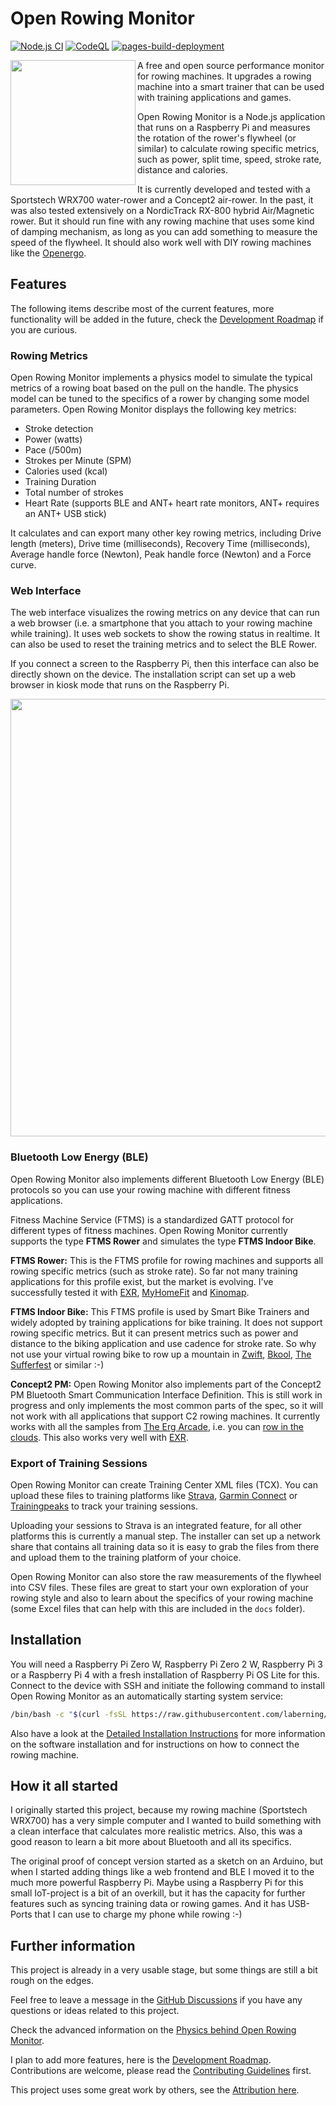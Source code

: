 # Open Rowing Monitor

[![Node.js CI](https://github.com/laberning/openrowingmonitor/actions/workflows/node.js.yml/badge.svg)](https://github.com/laberning/openrowingmonitor/actions/workflows/node.js.yml)
[![CodeQL](https://github.com/laberning/openrowingmonitor/actions/workflows/codeql-analysis.yml/badge.svg)](https://github.com/laberning/openrowingmonitor/actions/workflows/codeql-analysis.yml)
[![pages-build-deployment](https://github.com/laberning/openrowingmonitor/actions/workflows/pages/pages-build-deployment/badge.svg)](https://github.com/laberning/openrowingmonitor/actions/workflows/pages/pages-build-deployment)

<!-- markdownlint-disable-next-line no-inline-html -->
<img width="200" height="200" align="left" src="img/openrowingmonitor_icon.png" class="dropcap">

A free and open source performance monitor for rowing machines. It upgrades a rowing machine into a smart trainer that can be used with training applications and games.

Open Rowing Monitor is a Node.js application that runs on a Raspberry Pi and measures the rotation of the rower's flywheel (or similar) to calculate rowing specific metrics, such as power, split time, speed, stroke rate, distance and calories.

It is currently developed and tested with a Sportstech WRX700 water-rower and a Concept2 air-rower. In the past, it was also tested extensively on a NordicTrack RX-800 hybrid Air/Magnetic rower. But it should run fine with any rowing machine that uses some kind of damping mechanism, as long as you can add something to measure the speed of the flywheel.
It should also work well with DIY rowing machines like the [Openergo](https://openergo.webs.com).

## Features

The following items describe most of the current features, more functionality will be added in the future, check the [Development Roadmap](backlog.md) if you are curious.

### Rowing Metrics

Open Rowing Monitor implements a physics model to simulate the typical metrics of a rowing boat based on the pull on the handle. The physics model can be tuned to the specifics of a rower by changing some model parameters. Open Rowing Monitor displays the following key metrics:

* Stroke detection
* Power (watts)
* Pace (/500m)
* Strokes per Minute (SPM)
* Calories used (kcal)
* Training Duration
* Total number of strokes
* Heart Rate (supports BLE and ANT+ heart rate monitors, ANT+ requires an ANT+ USB stick)

It calculates and can export many other key rowing metrics, including Drive length (meters), Drive time (milliseconds), Recovery Time (milliseconds), Average handle force (Newton), Peak handle force (Newton) and a Force curve.

### Web Interface

The web interface visualizes the rowing metrics on any device that can run a web browser (i.e. a smartphone that you attach to your rowing machine while training). It uses web sockets to show the rowing status in realtime. It can also be used to reset the training metrics and to select the BLE Rower.

If you connect a screen to the Raspberry Pi, then this interface can also be directly shown on the device. The installation script can set up a web browser in kiosk mode that runs on the Raspberry Pi.

<!-- markdownlint-disable-next-line no-inline-html -->
<img src="img/openrowingmonitor_frontend.png" width="700"><br clear="left">

### Bluetooth Low Energy (BLE)

Open Rowing Monitor also implements different Bluetooth Low Energy (BLE) protocols so you can use your rowing machine with different fitness applications.

Fitness Machine Service (FTMS) is a standardized GATT protocol for different types of fitness machines. Open Rowing Monitor currently supports the type **FTMS Rower** and simulates the type **FTMS Indoor Bike**.

**FTMS Rower:** This is the FTMS profile for rowing machines and supports all rowing specific metrics (such as stroke rate). So far not many training applications for this profile exist, but the market is evolving. I've successfully tested it with [EXR](https://www.exrgame.com), [MyHomeFit](https://myhomefit.de) and [Kinomap](https://www.kinomap.com).

**FTMS Indoor Bike:** This FTMS profile is used by Smart Bike Trainers and widely adopted by training applications for bike training. It does not support rowing specific metrics. But it can present metrics such as power and distance to the biking application and use cadence for stroke rate. So why not use your virtual rowing bike to row up a mountain in [Zwift](https://www.zwift.com), [Bkool](https://www.bkool.com), [The Sufferfest](https://thesufferfest.com) or similar :-)

**Concept2 PM:** Open Rowing Monitor also implements part of the Concept2 PM Bluetooth Smart Communication Interface Definition. This is still work in progress and only implements the most common parts of the spec, so it will not work with all applications that support C2 rowing machines. It currently works with all the samples from [The Erg Arcade](https://ergarcade.com), i.e. you can [row in the clouds](https://ergarcade.github.io/mrdoob-clouds/). This also works very well with [EXR](https://www.exrgame.com).

### Export of Training Sessions

Open Rowing Monitor can create Training Center XML files (TCX). You can upload these files to training platforms like [Strava](https://www.strava.com), [Garmin Connect](https://connect.garmin.com) or [Trainingpeaks](https://trainingpeaks.com) to track your training sessions.

Uploading your sessions to Strava is an integrated feature, for all other platforms this is currently a manual step. The installer can set up a network share that contains all training data so it is easy to grab the files from there and upload them to the training platform of your choice.

Open Rowing Monitor can also store the raw measurements of the flywheel into CSV files. These files are great to start your own exploration of your rowing style and also to learn about the specifics of your rowing machine (some Excel files that can help with this are included in the `docs` folder).

## Installation

You will need a Raspberry Pi Zero W, Raspberry Pi Zero 2 W, Raspberry Pi 3 or a Raspberry Pi 4 with a fresh installation of Raspberry Pi OS Lite for this. Connect to the device with SSH and initiate the following command to install Open Rowing Monitor as an automatically starting system service:

```zsh
/bin/bash -c "$(curl -fsSL https://raw.githubusercontent.com/laberning/openrowingmonitor/HEAD/install/install.sh)"
```

Also have a look at the [Detailed Installation Instructions](installation.md) for more information on the software installation and for instructions on how to connect the rowing machine.

## How it all started

I originally started this project, because my rowing machine (Sportstech WRX700) has a very simple computer and I wanted to build something with a clean interface that calculates more realistic metrics. Also, this was a good reason to learn a bit more about Bluetooth and all its specifics.

The original proof of concept version started as a sketch on an Arduino, but when I started adding things like a web frontend and BLE I moved it to the much more powerful Raspberry Pi. Maybe using a Raspberry Pi for this small IoT-project is a bit of an overkill, but it has the capacity for further features such as syncing training data or rowing games. And it has USB-Ports that I can use to charge my phone while rowing :-)

## Further information

This project is already in a very usable stage, but some things are still a bit rough on the edges.

Feel free to leave a message in the [GitHub Discussions](https://github.com/laberning/openrowingmonitor/discussions) if you have any questions or ideas related to this project.

Check the advanced information on the [Physics behind Open Rowing Monitor](physics_openrowingmonitor.md).

I plan to add more features, here is the [Development Roadmap](backlog.md). Contributions are welcome, please read the [Contributing Guidelines](CONTRIBUTING.md) first.

This project uses some great work by others, see the [Attribution here](attribution.md).
